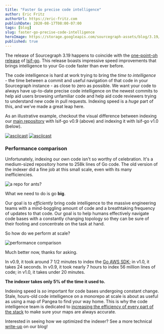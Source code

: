 ```yaml
---
title: "Faster Go precise code intelligence"
author: Eric Fritz
authorUrl: https://eric-fritz.com
publishDate: 2020-08-17T08:00-07:00
tags: [blog]
slug: faster-go-precise-code-intelligence
heroImage: https://storage.googleapis.com/sourcegraph-assets/blog/3.19/lsif-go-improvements.png
published: true
---
```


The release of Sourcegraph 3.19 happens to coincide with the [one-point-oh release](https://github.com/sourcegraph/lsif-go/releases/tag/v1.0.0) of [lsif-go](https://github.com/sourcegraph/lsif-go). This release boasts impressive speed improvements that brings intelligence to your Go code faster than ever before.

The code intelligence is hard at work trying to bring the _time to intelligence_ - the time between a commit and useful navigation of that code in your Sourcegraph instance - as close to zero as possible. We want your code to always have up-to-date precise code intelligence on the newest commits to help aid users browsing unfamiliar code and help aid code reviewers trying to understand new code in pull requests. Indexing speed is a _huge_ part of this, and we've made a great leap here.

As an illustrative example, checkout the visual difference between indexing our [main repository](https://github.com/sourcegraph/sourcegraph) with lsif-go v0.9 (above) and indexing it with lsif-go v1.0 (below).

[![asciicast](https://asciinema.org/a/pKTby2O4N1KC9RqXBkOO7JgBw.svg)](https://asciinema.org/a/pKTby2O4N1KC9RqXBkOO7JgBw)
[![asciicast](https://asciinema.org/a/eEmncpfVa40yqhoB2ta0C8leR.svg)](https://asciinema.org/a/eEmncpfVa40yqhoB2ta0C8leR)

### Performance comparison

Unfortunately, indexing our own code isn't so worthy of celebration. It's a medium-sized repository home to 258k lines of Go code. The old version of the indexer did a fine job at this small scale, even with its many inefficiencies.

![a repo for ants?](https://i.imgflip.com/4bs5q7.jpg)

What we need to do is go **big**.

Our goal is to _efficiently_ bring code intelligence to the massive engineering teams with a mind-boggling amount of code and a breathtaking frequency of updates to that code. Our goal is to help humans effectively navigate code bases with a constantly changing topology so they can be sure of their footing and concentrate on the task at hand.

So how do we perform at scale?

<div class="no-shadow">
  <img src="https://storage.googleapis.com/sourcegraph-assets/blog/3.19/lsif-go-perf-3.png" alt="performance comparison">
</div>

Much better now, thanks for asking.

In v0.9, it took around 7 1/2 minutes to index the [Go AWS SDK](https://sourcegraph.com/github.com/aws/aws-sdk-go); in v1.0, it takes 24 seconds. In v0.9, it took nearly 7 hours to index 56 million lines of code; in v1.0, it takes under 20 minutes.

**The indexer takes only 5% of the time it used to.**

Indexing speed is _so_ important for code bases undergoing constant change. Stale, hours-old code intelligence on a monorepo at scale is about as useful as using a map of Pangea to find your way home. This is why the code intelligence team is dedicated to [increasing the efficiency of every part of the stack](https://about.sourcegraph.com/blog/optimizing-a-code-intel-backend) to make sure your maps are always accurate.

Interested in seeing how we optimized the indexer? See a more technical [write-up](/blog/optimizing-a-code-intel-indexer) on our blog!

<style>
  .blog-post__body .no-shadow img { box-shadow: none; }
  .blog-post__body .inline-images img { margin-left: 0; margin-right: 0; padding: 0; border: 0; display: inline; width: 49.5% }
</style>
